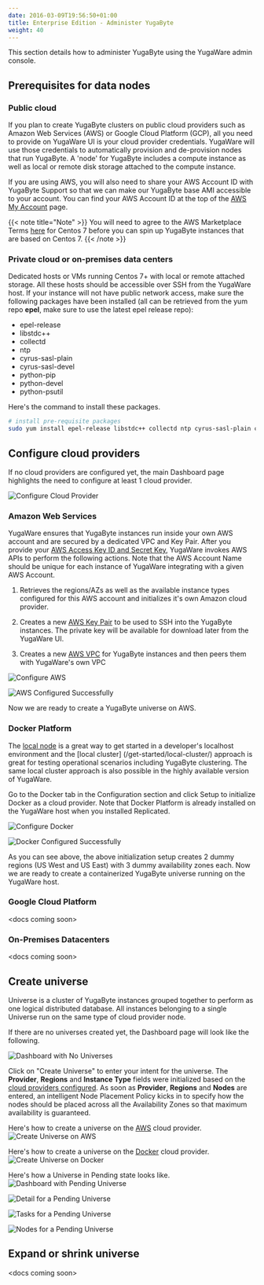 ```yaml
---
date: 2016-03-09T19:56:50+01:00
title: Enterprise Edition - Administer YugaByte
weight: 40
---
```


This section details how to administer YugaByte using the YugaWare admin console.

## Prerequisites for data nodes

### Public cloud

If you plan to create YugaByte clusters on public cloud providers such as Amazon Web Services (AWS) or Google Cloud Platform (GCP), all you need to provide on YugaWare UI is your cloud provider credentials. YugaWare will use those credentials to automatically provision and de-provision nodes that run YugaByte. A 'node' for YugaByte includes a compute instance as well as local or remote disk storage attached to the compute instance.

If you are using AWS, you will also need to share your AWS Account ID with YugaByte Support so that we can make our YugaByte base AMI accessible to your account. You can find your AWS Account ID at the top of the [AWS My Account](https://console.aws.amazon.com/billing/home?#/account) page.

{{< note title="Note" >}}
You will need to agree to the AWS Marketplace Terms [here](https://aws.amazon.com/marketplace/pp/B00O7WM7QW) for Centos 7 before you can spin up YugaByte instances that are based on Centos 7. 
{{< /note >}}

### Private cloud or on-premises data centers

Dedicated hosts or VMs running Centos 7+ with local or remote attached storage. All these hosts should be accessible over SSH from the YugaWare host. If your instance will not have public network access, make sure the following packages have been installed (all can be retrieved from the yum repo **epel**, make sure to use the latest epel release repo):

- epel-release
- libstdc++
- collectd
- ntp
- cyrus-sasl-plain
- cyrus-sasl-devel
- python-pip
- python-devel
- python-psutil

Here's the command to install these packages.

```sh
# install pre-requisite packages
sudo yum install epel-release libstdc++ collectd ntp cyrus-sasl-plain cyrus-sasl-devel python-pip python-devel python-psutil
```

## Configure cloud providers

If no cloud providers are configured yet, the main Dashboard page highlights the need to configure at least 1 cloud provider.

![Configure Cloud Provider](/images/configure-cloud-provider.png)

### Amazon Web Services

YugaWare ensures that YugaByte instances run inside your own AWS account and are secured by a dedicated VPC and Key Pair. After you provide your [AWS Access Key ID and Secret Key](http://docs.aws.amazon.com/general/latest/gr/managing-aws-access-keys.html), YugaWare invokes AWS APIs to perform the following actions. Note that the AWS Account Name should be unique for each instance of YugaWare integrating with a given AWS Account.

1. Retrieves the regions/AZs as well as the available instance types configured for this AWS account and initializes it's own Amazon cloud provider.

2. Creates a new [AWS Key Pair](s://docs.aws.amazon.com/AWSEC2/latest/UserGuide/ec2-key-pairs.html) to be used to SSH into the YugaByte instances. The private key will be available for download later from the YugaWare UI.

3. Creates a new [AWS VPC](https://docs.aws.amazon.com/AWSEC2/latest/UserGuide/using-vpc.html) for YugaByte instances and then peers them with YugaWare's own VPC

![Configure AWS](/images/configure-aws-1.png)

![AWS Configured Successfully](/images/configure-aws-2.png)

Now we are ready to create a YugaByte universe on AWS.

### Docker Platform

The [local node](/get-started/local-node/) is a great way to get started in a developer's localhost environment and the [local cluster] (/get-started/local-cluster/)  approach is great for testing operational scenarios including YugaByte clustering. The same local cluster approach is also possible in the highly available version of YugaWare.

Go to the Docker tab in the Configuration section and click Setup to initialize Docker as a cloud provider. Note that Docker Platform is already installed on the YugaWare host when you installed Replicated.

![Configure Docker](/images/configure-docker-1.png)

![Docker Configured Successfully](/images/configure-docker-2.png)

As you can see above, the above initialization setup creates 2 dummy regions (US West and US East) with 3 dummy availability zones each. Now we are ready to create a containerized YugaByte universe running on the YugaWare host.

### Google Cloud Platform

\<docs coming soon\>

### On-Premises Datacenters

\<docs coming soon\>

## Create universe

Universe is a cluster of YugaByte instances grouped together to perform as one logical distributed database. All instances belonging to a single Universe run on the same type of cloud provider node. 

If there are no universes created yet, the Dashboard page will look like the following.

![Dashboard with No Universes](/images/no-univ-dashboard.png)

Click on "Create Universe" to enter your intent for the universe. The **Provider**, **Regions** and **Instance Type** fields were initialized based on the [cloud providers configured](/admin/#configure-cloud-providers). As soon as **Provider**, **Regions** and **Nodes** are entered, an intelligent Node Placement Policy kicks in to specify how the nodes should be placed across all the Availability Zones so that maximum availability is guaranteed. 

Here's how to create a universe on the [AWS](#amazon-web-services) cloud provider.
![Create Universe on AWS](/images/create-univ.png)

Here's how to create a universe on the [Docker](#docker-platform) cloud provider.
![Create Universe on Docker](/images/create-univ-docker.png)

Here's how a Universe in Pending state looks like.
![Dashboard with Pending Universe](/images/pending-univ-dashboard.png)

![Detail for a Pending Universe](/images/pending-univ-detail.png)

![Tasks for a Pending Universe](/images/pending-univ-tasks.png)

![Nodes for a Pending Universe](/images/pending-univ-nodes.png)

## Expand or shrink universe

\<docs coming soon\>
